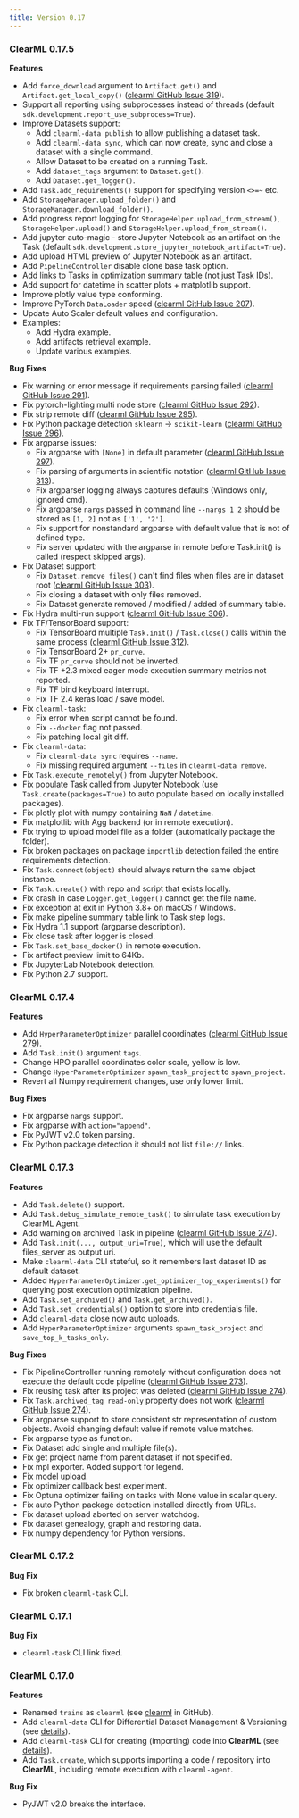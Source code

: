 ```yaml
---
title: Version 0.17
---
```


### ClearML 0.17.5

**Features**

- Add `force_download` argument to `Artifact.get()` and `Artifact.get_local_copy()` ([clearml GitHub Issue 319](https://github.com/clearml/clearml/issues/319)).
- Support all reporting using subprocesses instead of threads (default `sdk.development.report_use_subprocess=True`).
- Improve Datasets support:
 	* Add `clearml-data publish` to allow publishing a dataset task.
	* Add `clearml-data sync`, which can now create, sync and close a dataset with a single command.
	* Allow Dataset to be created on a running Task.
	* Add `dataset_tags` argument to `Dataset.get()`.
	* Add `Dataset.get_logger()`.
- Add `Task.add_requirements()` support for specifying version `<>=~` etc.
- Add `StorageManager.upload_folder()` and `StorageManager.download_folder()`.
- Add progress report logging for `StorageHelper.upload_from_stream()`, `StorageHelper.upload()` and `StorageHelper.upload_from_stream()`.
- Add jupyter auto-magic - store Jupyter Notebook as an artifact on the Task (default `sdk.development.store_jupyter_notebook_artifact=True`).
- Add upload HTML preview of Jupyter Notebook as an artifact.
- Add `PipelineController` disable clone base task option.
- Add links to Tasks in optimization summary table (not just Task IDs).
- Add support for datetime in scatter plots + matplotlib support.
- Improve plotly value type conforming.
- Improve PyTorch `DataLoader` speed ([clearml GitHub Issue 207](https://github.com/clearml/clearml/issues/207)).
- Update Auto Scaler default values and configuration.
- Examples:
  * Add Hydra example.
  * Add artifacts retrieval example.
  * Update various examples.

**Bug Fixes**

- Fix warning or error message if requirements parsing failed ([clearml GitHub Issue 291](https://github.com/clearml/clearml/issues/291)).
- Fix pytorch-lighting multi node store ([clearml GitHub Issue 292](https://github.com/clearml/clearml/issues/292)).
- Fix strip remote diff ([clearml GitHub Issue 295](https://github.com/clearml/clearml/issues/295)).
- Fix Python package detection `sklearn` -> `scikit-learn` ([clearml GitHub Issue 296](https://github.com/clearml/clearml/issues/296)).
- Fix argparse issues:
	* Fix argparse with `[None]` in default parameter ([clearml GitHub Issue 297](https://github.com/clearml/clearml/issues/297)).
	* Fix parsing of arguments in scientific notation ([clearml GitHub Issue 313](https://github.com/clearml/clearml/issues/313)).
	* Fix argparser logging always captures defaults (Windows only, ignored cmd).
	* Fix argparse `nargs` passed in command line `--nargs 1 2` should be stored as `[1, 2]` not as `['1', '2']`.
	* Fix support for nonstandard argparse with default value that is not of defined type.
	* Fix server updated with the argparse in remote before Task.init() is called (respect skipped args).
- Fix Dataset support:
	* Fix `Dataset.remove_files()` can't find files when files are in dataset root ([clearml GitHub Issue 303](https://github.com/clearml/clearml/issues/303)).
	* Fix closing a dataset with only files removed.
	* Fix Dataset generate removed / modified / added of summary table.
- Fix Hydra multi-run support ([clearml GitHub Issue 306](https://github.com/clearml/clearml/issues/306)).
- Fix TF/TensorBoard support:
	* Fix TensorBoard multiple `Task.init()` / `Task.close()` calls within the same process ([clearml GitHub Issue 312](https://github.com/clearml/clearml/issues/312)).
	* Fix TensorBoard 2+ `pr_curve`.
	* Fix TF `pr_curve` should not be inverted.
	* Fix TF +2.3 mixed eager mode execution summary metrics not reported.
	* Fix TF bind keyboard interrupt.
	* Fix TF 2.4 keras load / save model.
- Fix `clearml-task`:
	* Fix error when script cannot be found.
	* Fix `--docker` flag not passed.
	* Fix patching local git diff.
- Fix `clearml-data`:
	* Fix `clearml-data sync` requires `--name`.
	* Fix missing required argument `--files` in `clearml-data remove`.
- Fix `Task.execute_remotely()` from Jupyter Notebook.
- Fix populate Task called from Jupyter Notebook (use `Task.create(packages=True)` to auto populate based on locally installed packages).
- Fix plotly plot with numpy containing `NaN` / `datetime`.
- Fix matplotlib with Agg backend (or in remote execution).
- Fix trying to upload model file as a folder (automatically package the folder).
- Fix broken packages on package `importlib` detection failed the entire requirements detection.
- Fix `Task.connect(object)` should always return the same object instance.
- Fix `Task.create()` with repo and script that exists locally.
- Fix crash in case `Logger.get_logger()` cannot get the file name.
- Fix exception at exit in Python 3.8+ on macOS / Windows.
- Fix make pipeline summary table link to Task step logs.
- Fix Hydra 1.1 support (argparse description).
- Fix close task after logger is closed.
- Fix `Task.set_base_docker()` in remote execution.
- Fix artifact preview limit to 64Kb.
- Fix JupyterLab Notebook detection.
- Fix Python 2.7 support.


### ClearML 0.17.4

**Features**

- Add `HyperParameterOptimizer` parallel coordinates ([clearml GitHub Issue 279](https://github.com/clearml/clearml/issues/279)).
- Add `Task.init()` argument `tags`.
- Change HPO parallel coordinates color scale, yellow is low.
- Change `HyperParameterOptimizer` `spawn_task_project` to `spawn_project`.
- Revert all Numpy requirement changes, use only lower limit.
  
**Bug Fixes**

- Fix argparse `nargs` support.
- Fix argparse with `action="append"`.
- Fix PyJWT v2.0 token parsing.
- Fix Python package detection it should not list `file://` links.


### ClearML 0.17.3

**Features**

* Add `Task.delete()` support.
* Add `Task.debug_simulate_remote_task()` to simulate task execution by ClearML Agent.
* Add warning on archived Task in pipeline ([clearml GitHub Issue 274](https://github.com/clearml/clearml/issues/274)).
* Add `Task.init(..., output_uri=True)`, which will use the default files_server as output uri.
* Make `clearml-data` CLI stateful, so it remembers last dataset ID as default dataset.
* Added `HyperParameterOptimizer.get_optimizer_top_experiments()` for querying post execution optimization pipeline.
* Add `Task.set_archived()` and `Task.get_archived()`.
* Add `Task.set_credentials()` option to store into credentials file.
* Add `clearml-data` close now auto uploads.
* Add `HyperParameterOptimizer` arguments `spawn_task_project` and `save_top_k_tasks_only`.

**Bug Fixes**

* Fix PipelineController running remotely without configuration does not execute the default code pipeline ([clearml GitHub Issue 273](https://github.com/clearml/clearml/issues/273)).
* Fix reusing task after its project was deleted ([clearml GitHub Issue 274](https://github.com/clearml/clearml/issues/274)).
* Fix `Task.archived_tag read-only` property does not work ([clearml GitHub Issue 274](https://github.com/clearml/clearml/issues/274)).
* Fix argparse support to store consistent str representation of custom objects. Avoid changing default value if remote value matches.
* Fix argparse type as function.
* Fix Dataset add single and multiple file(s).
* Fix get project name from parent dataset if not specified.
* Fix mpl exporter. Added support for legend.
* Fix model upload.
* Fix optimizer callback best experiment.
* Fix Optuna optimizer failing on tasks with None value in scalar query.
* Fix auto Python package detection installed directly from URLs.
* Fix dataset upload aborted on server watchdog.
* Fix dataset genealogy, graph and restoring data.
* Fix numpy dependency for Python versions.


### ClearML 0.17.2

**Bug Fix**

* Fix broken `clearml-task` CLI.


### ClearML 0.17.1

**Bug Fix**

* `clearml-task` CLI link fixed.


### ClearML 0.17.0

**Features**

* Renamed `trains` as `clearml` (see [clearml](https://github.com/clearml/clearml) in GitHub).
* Add `clearml-data` CLI for Differential Dataset Management & Versioning (see <a href="https://github.com/clearml/clearml/blob/master/docs/datasets.md">details</a>).
* Add `clearml-task` CLI for creating (importing) code into **ClearML** (see <a href="https://github.com/clearml/clearml/blob/master/docs/clearml-task.md">details</a>).
* Add `Task.create`, which supports importing a code / repository into **ClearML**, including remote execution with `clearml-agent`.

**Bug Fix**

* PyJWT v2.0 breaks the interface.

